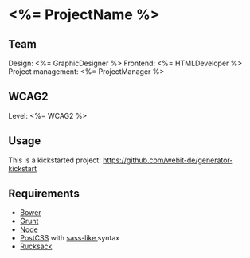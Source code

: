 # <%= ProjectName %>

## Team

Design: <%= GraphicDesigner %>
Frontend: <%= HTMLDeveloper %>
Project management: <%= ProjectManager %>

## WCAG2

Level: <%= WCAG2 %>

## Usage

This is a kickstarted project:  https://github.com/webit-de/generator-kickstart

## Requirements

* [Bower](http://bower.io)
* [Grunt](http://gruntjs.com)
* [Node](https://nodejs.org/)
* [PostCSS](http://postcss.org/) with [sass-like ](http://sass-lang.com/) syntax
* [Rucksack](https://simplaio.github.io/rucksack/)
